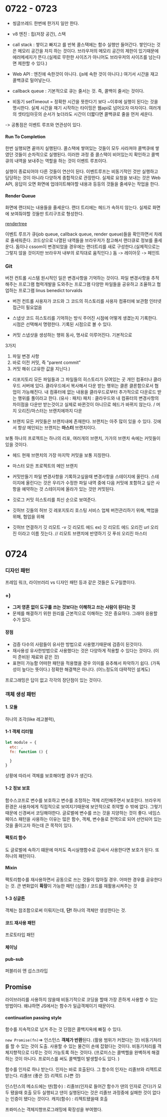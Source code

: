 # 0722 - 0723

- 씽글쓰레드
한번에 한가지 일만 한다.

- v8 엔진
: 힙(저장 공간), 스택

- call stack
: 쌓이고 빠지고 를 반복
콜스택에는 함수 실행만 들어간다.
쌓인다는 것은 메모리 공간을 차지 하는 것이다. 브라우저의 메모리 공간의 제한이 있기때문에 에러메세지가 뜬다.(실제로 무한한 사이즈가 아니어도 브라우저의 사이즈를 넘는다면 제한할 수 있다.)

- Web API
: 엔진에 속한것이 아니다. (js에 속한 것이 아니다.)
여기서 시간을 재고 콜백큐로 밀어넣는다.

- callback queue
: 기본적으로 큐는 줄서는 것. 즉, 콜백이 줄서는 것이다. 

- 비동기
setTimeout =  정확한 시간을 뜻한다기 보다 ~이후에 실행이 된다는 것을 명시한다. 실제 시간을 재기 시작하는 타이밍은 웹api로 넘어오자 마자이다.
여러개의 셋타임아웃의 순서가 늦더라도 시간이 더짧다면 콜백큐로 줄을 먼저 세운다. 

-> 공통점은 이벤트 루프와 연관성이 있다.

#### Run To Completion
한번 실행되면 끝까지 실행된다. 
콜스택에 쌓여있는 것들이 모두 사라져야 콜백큐에 쌓였던 것들이 순차적으로 실행된다.
이러한 과정 중 콜스택이 비어있는지 확인하고 콜백큐의 내역을 보내주는 역할을 하는 것이 이벤트 루프이다.

실행이 종료되어야 다른 것들이 연산이 된다. 
이벤트루프는 비동기적인 것만 실행하고 담당하는 것이 아니라 다양하게 종합적으로 관장한다.
실제로 요청을 보내는 것은 Web API, 응답이 오면 화면에 업데이트해야할 내용과 등등의 것들을 줄세우는 작업을 한다. 

#### Render Queue
화면에 랜더되는 내용들을 줄세운다.
랜더 트리에는 헤드가 속하지 않는다. 실제로 화면에 보여줘야할 것들만 트리구조로 형성한다.

[rendertree](https://developers.google.com/web/fundamentals/performance/critical-rendering-path/images/render-tree-construction.png)

이벤트 루프가 큐(job queue, callback queue, render queue)들을 확인하면서 차례로 줄세워준다.
코드상으로 나열된 내역들을 브라우저가 참고해서 랜더큐로 정보를 줄세운다.
돔이나 cssom이 변경되었을 경우에는 랜더트리를 새로 구성한다.(실제적으로는 그렇지 않을 것이지만 브라우저 내부의 로직대로 움직인다.) 
돔 -> 레이아웃 -> 페인트


### Git
버전 컨트롤 시스템
원시적인 일은 변경사항을 기억하는 것이다.
파일 변경사항을 추적해주는 프로그램
협력개발을 도와주는 프로그램
다양한 파일들을 공유하고 조율하고 협업하는 프로그램
linus benedict torvalds
- 버전 컨트롤
사용자가 코드와 그 코드의 히스토리를 사용자 컴퓨터에 보관함
인터넷 접근이 필요없음

- 스냅샷
코드 히스토리를 기억하는 방식
주어진 시점에 어떻게 생겼는지 기록한다.
시점은 선택해서 명령한다.
기록된 시점으로 볼 수 있다.

- 커밋
스냅샷을 생성하는 행위
동사, 명사로 이루어진다.
기본적으로

3가지
1) 파일 변경 사항
2) 바로 이전 커밋, 즉 "parent commit"
3) 커밋 해쉬 (고유한 값을 지닌다.)

- 리포지토리
모든 파일들과 그 파일들의 히스토리가 모여있는 곳
개인 컴퓨터나 클라우드 서버에 있다.
클라우드에서 복사해서 다운 받는 행위는 클론
클론함으로서 협업이 가능해진다.
내 컴퓨터에 없는 내용을 클라우드로부터 추가적으로 다운로드 받는 행위를 풀이라고 한다. (유사 : 패치)
패치 : 클라우드와 내 컴퓨터의 변경사항의 차이점을 다운만 받는것이고 실제로 바뀐것이 아니므로 헤드가 바뀌지 않는다. / 머지 오리진/마스터는 브랜치에까지 다운

- 브랜치
모든 커밋들은 브랜치내에 존재한다.
브랜치는 아주 많이 있을 수 있다.
깃에서 항상 메인되는 브랜치는 **마스터** 브랜치이다.


보통 하나의 프로젝트는 하나의 리포, 여러개의 브랜치, 가가의 브랜치 속에는 커밋들이 있을 것이다.

- 헤드
현재 브랜치의 가장 마지막 커밋을 보통 지칭한다.

- 마스터
모든 프로젝트의 메인 브랜치

- 커밋만들기
파일 변경사항을 기록하고싶을때 변경사항을 스테이지에 올린다.
스테이지에 올린다는 것은 우리가 수정한 파일 내역 중에 다음 커밋에 포함하고 싶은 사항을 예약하는 것
스테이지에 올라가 있는 것만 커밋된다.

- 깃로그
커밋 히스토리를 최신 순으로 보여준다.

- 깃허브
깃들의 허브
깃 레포지토리 호스팅 서비스 업체
버전관리하기 위해, 백업을 위해, 협업을 위해

- 깃허브 연결하기
깃 리모트 -v 
깃 리모트 에드
ex) 깃 리모트 에드 오리진 url
오리진 이라고 이름 짓는다.
// 리모트 브랜치에 반영하기
깃 푸쉬 오리진 마스터

# 0724

### 디자인 패턴
프레임 워크, 라이브러리 vs 디자인 패턴 등과 같은 것들은 도구일뿐이다.

### +)
- **그저 영혼 없이 도구를 쓰는 것보다는 이해하고 쓰는 사람이 된다는 것**
- 문제를 해결하기 위한 원리를 근본적으로 이해하는 것은 중요하다. 그래야 응용할 수가 있다. 

#### 장점
- 검증 
다수의 사람들이 유사한 방법으로 사용했기때문에 검증이 된것이다.
- 재사용성
유사한방법으로 사용했다는 것은 다양하게 적용할 수 있다는 것이다. (이미 준비된 재료와 같은 것)
- 표현이 가능함
어떠한 패턴을 적용했을 경우 의미를 유추해서 파악하기 쉽다. (가독성이 높다는 뜻이다.)
정확한 해결책은 아니다. (어느정도의 대략적인 설계도)

프로그래밍은 답이 없고 각각의 장단점이 있는 것이다.

### 객체 생성 패턴
#### 1. 모듈
하나의 조각(like 레고블럭), 

#### 1-1 객체 리터럴
```js
let module = {
  etc: ,
  fn: function () {

  }
}

```
상황에 따라서 객체를 보호해야할 경우가 생긴다.
#### 1-2 정보 보호
함수스코프로 변수를 보호하고 변수를 조정하는 객체 리턴해주면서 보호한다.
브라우저환경은 사용자에게 직접적으로 보여지기때문에  보안적으로 취약할 수 밖에 없다. 그렇기때문에 신경써서 코딩해야한다.
글로벌에 변수를 쓰는 것을 지양하는 것이 좋다. 네임스페이스 패턴을 사용하는 이유는 많은 함수, 객체, 변수들로 전역으로 되어 선언되어 있는 것을 줄이고자 하는데 큰 목적이 있다. 

#### 팩토리 함수
도 글로벌에 속하기 떄문에 마저도 즉시실행함수로 감싸서 사용한다면 보호가 된다.
또하나의 패턴이다. 

#### Mixin
팩토리함수를 재사용하면서 공동으로 쓰는 것들이 많아질 경우. 어떠한 경우를 공유한다는 것.
큰 변화없이 **확장**이 가능한 패턴 (심플) / 코드를 재활용시켜주는 것

#### 1-3 싱글튼
객체는 참조함으로써 이뤄지는데, **단!** 하나의 객체만 생성한다는 것.

#### 코드 재사용 패턴
프로토타입 패턴

#### 체이닝

#### pub-sub
퍼블리쉬 앤 섭스크라입

## Promise

라이브러리를 사용하지 않을때 비동기적으로 코딩을 할때 가장 흔하게 사용할 수 있는 방법이다. 왜냐하면 JS에서는 함수가 일급객체이기 때문이다.

#### continuation passing style
함수를 지속적으로 넘겨 주는 것
단점은 콜백지옥에 빠질 수 있다.

`new Promise(fn)`=> 인스턴스 **객체가 반환**된다. (활용 범위가 커졌다는 것)
비동기처리를 할 수 있는 것이 도출. 
사용할 수 있는 물건이 손에 잡혔다는 것이다. 
비동기처리를 객체지향적으로 다루는 것이 가능토록 하는 것이다.
(프로미스는 콜백헬을 완벽하게 해결하는 것이 아니다. 프로미스를 써도 콜백헬이 발생할수도 있다. )

함수를 인자로 하나 받는다. 인자는 바로 호출된다. 그 함수의 인자는 리졸브와 리젝트로 받는다.
리졸브 (좋은 것)
리젝트 (나쁜 것)

인스턴스의 메소드에는
덴(함수) : 리졸브(인자로 들어간 함수가 댄의 인자로 간다)가 모두 됐을때 호출
모두 실행되고 댄이 실행된다는 것은 리졸브 과정중에 실패한 것이 없다는 인증이 됐다는 것이다.
캐치(함수) : 리젝트됐을때 호출

프롸미스는 객체지향프로그래밍에 확장성을 부여했다.